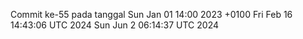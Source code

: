Commit ke-55 pada tanggal Sun Jan 01 14:00 2023 +0100
Fri Feb 16 14:43:06 UTC 2024
Sun Jun  2 06:14:37 UTC 2024
